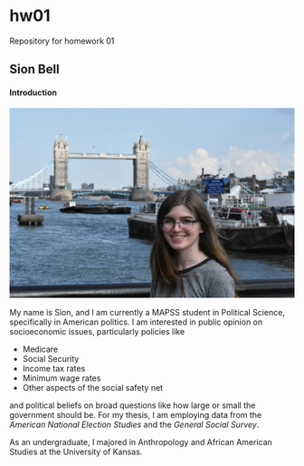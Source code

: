 # hw01
Repository for homework 01

## Sion Bell

#### Introduction

![Photo of me in the UK from this summer](DSC_0273%20(2).JPG)

My name is Sion, and I am currently a MAPSS student in Political Science, specifically in American politics. I am interested in public opinion on socioeconomic issues, particularly policies like 

* Medicare
* Social Security
* Income tax rates
* Minimum wage rates
* Other aspects of the social safety net

and political beliefs on broad questions like how large or small the government should be. For my thesis, I am employing data from the *American National Election Studies* and the *General Social Survey*.

As an undergraduate, I majored in Anthropology and African American Studies at the University of Kansas.
